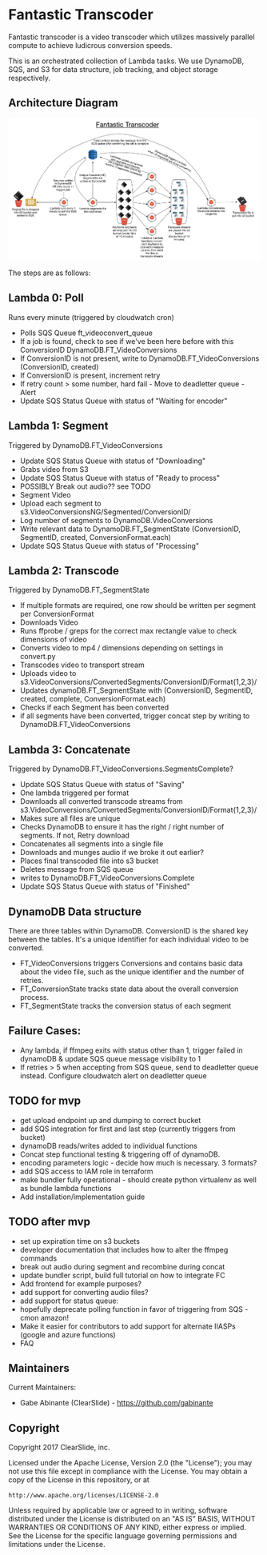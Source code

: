 # Fantastic Transcoder

Fantastic transcoder is a video transcoder which utilizes massively parallel compute to achieve ludicrous conversion speeds.

This is an orchestrated collection of Lambda tasks. We use DynamoDB, SQS, and S3 for data structure, job tracking, and object storage respectively.

## Architecture Diagram
![Architecture Diagram](https://github.com/ClearSlide/Fantastic-Transcoder/raw/master/FantasticTranscoder-v4.jpg)


The steps are as follows:

## Lambda 0: Poll
Runs every minute (triggered by cloudwatch cron)
- Polls SQS Queue ft_videoconvert_queue
- If a job is found, check to see if we've been here before with this ConversionID DynamoDB.FT_VideoConversions
- If ConversionID is not present, write to DynamoDB.FT_VideoConversions (ConversionID, created)
- If ConversionID is present, increment retry
- If retry count > some number, hard fail - Move to deadletter queue - Alert
- Update SQS Status Queue with status of "Waiting for encoder"

## Lambda 1: Segment
Triggered by DynamoDB.FT_VideoConversions
- Update SQS Status Queue with status of "Downloading"
- Grabs video from S3
- Update SQS Status Queue with status of "Ready to process"
- POSSIBLY Break out audio?? see TODO
- Segment Video
- Upload each segment to s3.VideoConversionsNG/Segmented/ConversionID/
- Log number of segments to DynamoDB.VideoConversions
- Write relevant data to DynamoDB.FT_SegmentState (ConversionID, SegmentID, created, ConversionFormat.each)
- Update SQS Status Queue with status of "Processing"

## Lambda 2: Transcode
Triggered by DynamoDB.FT_SegmentState
- If multiple formats are required, one row should be written per segment per ConversionFormat
- Downloads Video
- Runs ffprobe / greps for the correct max rectangle value to check dimensions of video
- Converts video to mp4 / dimensions depending on settings in convert.py
- Transcodes video to transport stream
- Uploads video to s3.VideoConversions/ConvertedSegments/ConversionID/Format{1,2,3}/
- Updates dynamoDB.FT_SegmentState with (ConversionID, SegmentID, created, complete, ConversionFormat.each)
- Checks if each Segment has been converted
- if all segments have been converted, trigger concat step by writing to DynamoDB.FT_VideoConversions

## Lambda 3: Concatenate
Triggered by DynamoDB.FT_VideoConversions.SegmentsComplete?
- Update SQS Status Queue with status of "Saving"
- One lambda triggered per format
- Downloads all converted transcode streams from s3.VideoConversions/ConvertedSegments/ConversionID/Format{1,2,3}/
- Makes sure all files are unique
- Checks DynamoDB to ensure it has the right / right number of segments. If not, Retry download
- Concatenates all segments into a single file
- Downloads and munges audio if we broke it out earlier?
- Places final transcoded file into s3 bucket
- Deletes message from SQS queue
- writes to DynamoDB.FT_VideoConversions.Complete
- Update SQS Status Queue with status of "Finished"

## DynamoDB Data structure
There are three tables within DynamoDB. ConversionID is the shared key between the tables. It's a unique identifier for each individual video to be converted.
- FT_VideoConversions triggers Conversions and contains basic data about the video file, such as the unique identifier and the number of retries.
- FT_ConversionState tracks state data about the overall conversion process.
- FT_SegmentState tracks the conversion status of each segment


## Failure Cases:
- Any lambda, if ffmpeg exits with status other than 1, trigger failed in dynamoDB & update SQS queue message visibility to 1
- If retries > 5 when accepting from SQS queue, send to deadletter queue instead. Configure cloudwatch alert on deadletter queue

## TODO for mvp
- get upload endpoint up and dumping to correct bucket
- add SQS integration for first and last step (currently triggers from bucket)
- dynamoDB reads/writes added to individual functions
- Concat step functional testing & triggering off of dynamoDB.
- encoding parameters logic - decide how much is necessary. 3 formats?
- add SQS access to IAM role in terraform
- make bundler fully operational - should create python virtualenv as well as bundle lambda functions
- Add installation/implementation guide

## TODO after mvp
- set up expiration time on s3 buckets
- developer documentation that includes how to alter the ffmpeg commands
- break out audio during segment and recombine during concat
- update bundler script, build full tutorial on how to integrate FC
- Add frontend for example purposes?
- add support for converting audio files?
- add support for status queue:
- hopefully deprecate polling function in favor of triggering from SQS -
  cmon amazon!
- Make it easier for contributors to add support for alternate IIASPs (google and azure functions)
- FAQ

## Maintainers
Current Maintainers:
- Gabe Abinante (ClearSlide) - https://github.com/gabinante

## Copyright
Copyright 2017 ClearSlide, inc.

Licensed under the Apache License, Version 2.0 (the "License");
you may not use this file except in compliance with the License.
You may obtain a copy of the License in this repository, or at

    http://www.apache.org/licenses/LICENSE-2.0

Unless required by applicable law or agreed to in writing, software
distributed under the License is distributed on an "AS IS" BASIS,
WITHOUT WARRANTIES OR CONDITIONS OF ANY KIND, either express or implied.
See the License for the specific language governing permissions and
limitations under the License.
